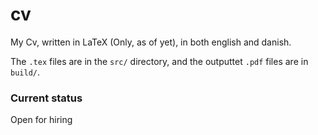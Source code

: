 # cv
My Cv, written in LaTeX (Only, as of yet), in both english and danish.

The `.tex` files are in the `src/` directory, and the outputtet `.pdf` files are in `build/`.

### Current status
Open for hiring
